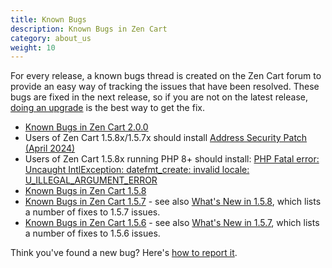 ```yaml
---
title: Known Bugs 
description: Known Bugs in Zen Cart 
category: about_us
weight: 10
---
```

<!-- RELEASETIME - update -->

For every release, a known bugs thread is created on the Zen Cart forum
to provide an easy way of tracking the issues that have been resolved.
These bugs are fixed in the next release, so if you are not on the latest
release, [doing an upgrade](/user/upgrading/) is the best way to get the fix. 


*   [Known Bugs in Zen Cart 2.0.0](https://www.zen-cart.com/showthread.php?230039-Known-Bugs-in-2-0-0)
*   Users of Zen Cart 1.5.8x/1.5.7x should install [Address Security Patch (April 2024)](https://www.zen-cart.com/showthread.php?230032-Security-patch-for-Zen-Cart-v1-5-7-series-and-v1-5-8-series) 
*   Users of Zen Cart 1.5.8x running PHP 8+ should install: [PHP Fatal error:  Uncaught IntlException: datefmt_create: invalid locale: U_ILLEGAL_ARGUMENT_ERROR](https://www.zen-cart.com/showthread.php?229771-IntlDateFormatter-php-issue)
*   [Known Bugs in Zen Cart 1.5.8](https://www.zen-cart.com/showthread.php?229042-Known-bugs-(and-fixes)-for-v1-5-8-series&p=1390680)
*   [Known Bugs in Zen Cart 1.5.7](https://www.zen-cart.com/showthread.php?226872-Known-bugs-(and-fixes)-for-v1-5-7-series) - see also [What's New in 1.5.8](/release/whatsnew_1.5.8.html#whatsNew), which lists a number of fixes to 1.5.7 issues.
*   [Known Bugs in Zen Cart 1.5.6](https://www.zen-cart.com/showthread.php?224706-Known-bugs-and-fixes-for-v1-5-6) - see also [What's New in 1.5.7](/release/whatsnew_1.5.7.html#whatsNew), which lists a number of fixes to 1.5.6 issues.  

Think you've found a new bug?  Here's [how to report it](/user/about_us/bug_reporting/).
